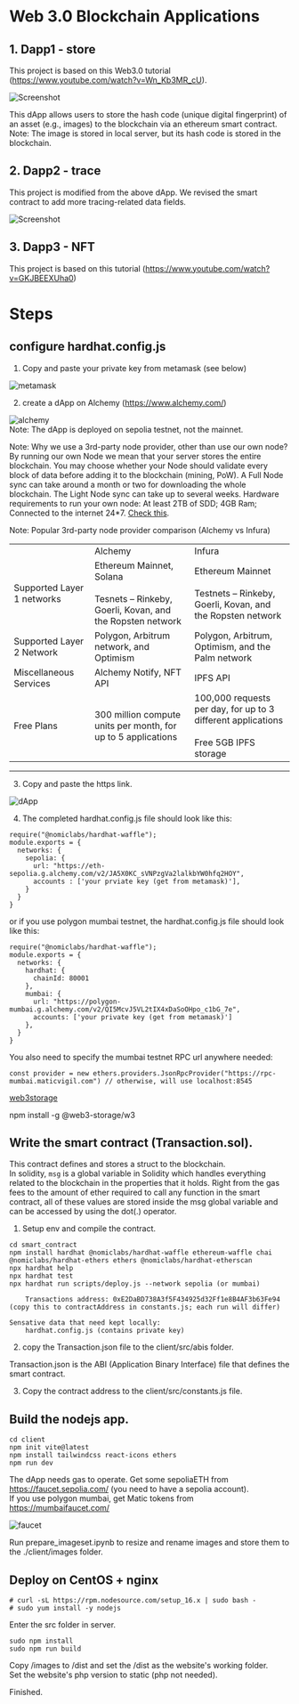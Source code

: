# Web 3.0 Blockchain Applications

## 1. Dapp1 - store

This project is based on this Web3.0 tutorial (https://www.youtube.com/watch?v=Wn_Kb3MR_cU).

![Screenshot](./images/gui.png)

This dApp allows users to store the hash code (unique digital fingerprint) of an asset (e.g., images) to the blockchain via an ethereum smart contract.  
Note: The image is stored in local server, but its hash code is stored in the blockchain.

## 2. Dapp2 - trace

This project is modified from the above dApp. We revised the smart contract to add more tracing-related data fields.

![Screenshot](./images/trace.png)

## 3. Dapp3 - NFT

This project is based on this tutorial (https://www.youtube.com/watch?v=GKJBEEXUha0)

# Steps

## configure hardhat.config.js

1. Copy and paste your private key from metamask (see below)

![metamask](./images/metamask.png)

2. create a dApp on Alchemy (https://www.alchemy.com/)

![alchemy](./images/alchemy.png)  
Note: The dApp is deployed on sepolia testnet, not the mainnet.  

Note: Why we use a 3rd-party node provider, other than use our own node?   
By running our own Node we mean that your server stores the entire blockchain. You may choose whether your Node should validate every block of data before adding it to the blockchain (mining, PoW). A Full Node sync can take around a month or two for
downloading the whole blockchain. The Light Node sync can take up to several weeks. 
Hardware requirements to run your own node: 
At least 2TB of SDD; 4GB Ram; Connected to the internet 24*7. 
[Check this](3rd_node_vs_own_node.pdf). 

Note: Popular 3rd-party node provider comparison (Alchemy vs Infura) 
<table>
<tbody>
<tr>
<td>&nbsp;</td>
<td>Alchemy</td>
<td>Infura</td>
</tr>
<tr>
<td>Supported Layer 1 networks</td>
<td>Ethereum Mainnet, Solana&nbsp;<br><br>Tesnets – Rinkeby, Goerli, Kovan, and the Ropsten network</td>
<td>Ethereum Mainnet &nbsp;<br><br>Testnets – Rinkeby, Goerli, Kovan, and the Ropsten network</td>
</tr>
<tr>
<td>Supported Layer 2 Network</td>
<td>Polygon, Arbitrum network, and Optimism</td>
<td>Polygon, Arbitrum, Optimism, and the Palm network</td>
</tr>
<tr>
<td>Miscellaneous Services</td>
<td>Alchemy Notify, NFT API</td>
<td>IPFS API</td>
</tr>
<tr>
<td>Free Plans</td>
<td>300 million compute units per month, for up to 5 applications</td>
<td>100,000 requests per day, for up to 3 different applications &nbsp;<br>Free 5GB IPFS storage</td>
</tr>
</tbody>
</table>
<hr/>

3. Copy and paste the https link.

![dApp](./images/dApp.png)

4. The completed hardhat.config.js file should look like this:

```
require("@nomiclabs/hardhat-waffle");
module.exports = {
  networks: {
    sepolia: {
      url: "https://eth-sepolia.g.alchemy.com/v2/JA5X0KC_sVNPzgVa2lalkbYW0hfq2HOY",
      accounts : ['your prviate key (get from metamask)'],
    }
  }
}
```

or if you use polygon mumbai testnet, the hardhat.config.js file should look like this:
```
require("@nomiclabs/hardhat-waffle");
module.exports = {
  networks: {
    hardhat: {
      chainId: 80001
    },
    mumbai: {
      url: "https://polygon-mumbai.g.alchemy.com/v2/QI5McvJ5VL2tIX4xDaSoOHpo_c1bG_7e",
      accounts: ['your private key (get from metamask)']
    },
  }
}
```
You also need to specify the mumbai testnet RPC url anywhere needed:  
```
const provider = new ethers.providers.JsonRpcProvider("https://rpc-mumbai.maticvigil.com") // otherwise, will use localhost:8545
```

[web3storage](web3.storage.png)

npm install -g @web3-storage/w3 

## Write the smart contract (Transaction.sol).

This contract defines and stores a struct to the blockchain.  
In solidity, `msg` is a global variable in Solidity which handles everything related to the blockchain in the properties that it holds. Right from the gas fees to the amount of ether required to call any function in the smart contract, all of these values are stored inside the msg global variable and can be accessed by using the dot(.) operator.

1. Setup env and compile the contract.

```
cd smart_contract
npm install hardhat @nomiclabs/hardhat-waffle ethereum-waffle chai @nomiclabs/hardhat-ethers ethers @nomiclabs/hardhat-etherscan
npx hardhat help
npx hardhat test
npx hardhat run scripts/deploy.js --network sepolia (or mumbai)

    Transactions address: 0xE2DaBD738A3f5F434925d32Ff1e8B4AF3b63Fe94 (copy this to contractAddress in constants.js; each run will differ)

Sensative data that need kept locally:  
    hardhat.config.js (contains private key)
```

2. copy the Transaction.json file to the client/src/abis folder.

Transaction.json is the ABI (Application Binary Interface) file that defines the smart contract.

3. Copy the contract address to the client/src/constants.js file.

## Build the nodejs app.

```
cd client
npm init vite@latest
npm install tailwindcss react-icons ethers
npm run dev
```

The dApp needs gas to operate. Get some sepoliaETH from https://faucet.sepolia.com/ (you need to have a sepolia account).   
If you use polygon mumbai, get Matic tokens from https://mumbaifaucet.com/

![faucet](./images/faucet.png)

Run prepare_imageset.ipynb to resize and rename images and store them to the ./client/images folder.

## Deploy on CentOS + nginx

```
# curl -sL https://rpm.nodesource.com/setup_16.x | sudo bash -
# sudo yum install -y nodejs
```

Enter the src folder in server.  
```
sudo npm install
sudo npm run build
``` 

Copy /images to /dist and set the /dist as the website's working folder.   
Set the website's php version to static (php not needed).  

Finished.